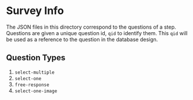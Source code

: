 # Survey Info

The JSON files in this directory correspond to the questions of a step.
Questions are given a unique question id, `qid` to identify them. This `qid` will be
used as a reference to the question in the database design.

## Question Types

1. `select-multiple`
2. `select-one`
3. `free-response`
4. `select-one-image`
